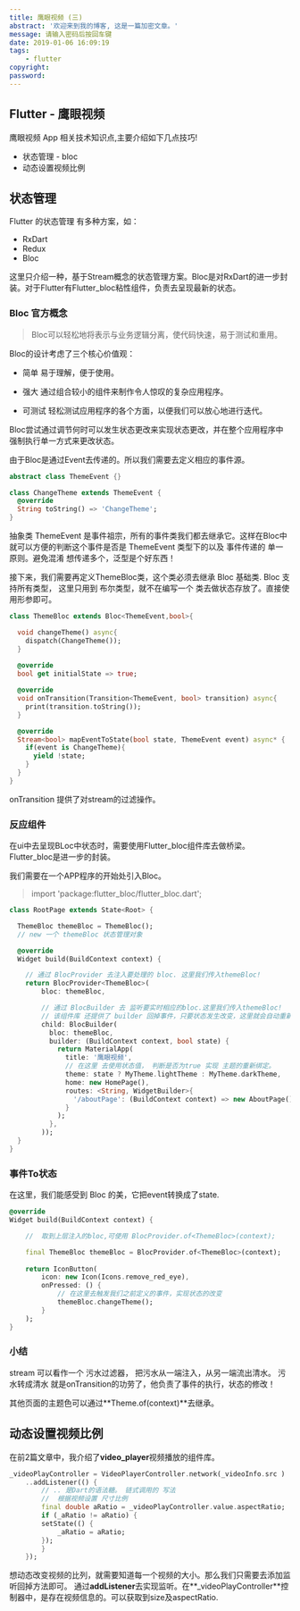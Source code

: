 ```yaml
---
title: 鹰眼视频 (三)
abstract: '欢迎来到我的博客, 这是一篇加密文章。'
message: 请输入密码后按回车键
date: 2019-01-06 16:09:19
tags:
    - flutter
copyright:
password:
---
```


## Flutter - 鹰眼视频

鹰眼视频 App 相关技术知识点,主要介绍如下几点技巧!

- 状态管理 - bloc
- 动态设置视频比例

<!-- more -->
## 状态管理

Flutter 的状态管理 有多种方案，如：
- RxDart
- Redux
- Bloc

这里只介绍一种，基于Stream概念的状态管理方案。Bloc是对RxDart的进一步封装。对于Flutter有Flutter_bloc粘性组件，负责去呈现最新的状态。

### Bloc 官方概念
> Bloc可以轻松地将表示与业务逻辑分离，使代码快速，易于测试和重用。

Bloc的设计考虑了三个核心价值观：

- 简单
    易于理解，便于使用。

- 强大
    通过组合较小的组件来制作令人惊叹的复杂应用程序。

- 可测试
    轻松测试应用程序的各个方面，以便我们可以放心地进行迭代。

Bloc尝试通过调节何时可以发生状态更改来实现状态更改，并在整个应用程序中强制执行单一方式来更改状态。

由于Bloc是通过Event去传递的。所以我们需要去定义相应的事件源。

```dart
abstract class ThemeEvent {}

class ChangeTheme extends ThemeEvent {
  @override
  String toString() => 'ChangeTheme';
}
```
抽象类 ThemeEvent 是事件祖宗，所有的事件类我们都去继承它。这样在Bloc中就可以方便的判断这个事件是否是 ThemeEvent 类型下的以及 事件传递的 单一原则。避免混淆 想传递多个，泛型是个好东西！

接下来，我们需要再定义ThemeBloc类，这个类必须去继承 Bloc 基础类.
Bloc 支持所有类型， 这里只用到 布尔类型，就不在编写一个 类去做状态存放了。直接使用形参即可。

```dart
class ThemeBloc extends Bloc<ThemeEvent,bool>{

  void changeTheme() async{
    dispatch(ChangeTheme());
  }
  
  @override
  bool get initialState => true;

  @override
  void onTransition(Transition<ThemeEvent, bool> transition) async{
    print(transition.toString());
  }

  @override
  Stream<bool> mapEventToState(bool state, ThemeEvent event) async* {
    if(event is ChangeTheme){
      yield !state;
    }
  }
}
```

onTransition 提供了对stream的过滤操作。

### 反应组件

在ui中去呈现BLoc中状态时，需要使用Flutter_bloc组件库去做桥梁。Flutter_bloc是进一步的封装。

我们需要在一个APP程序的开始处引入Bloc。

> import 'package:flutter_bloc/flutter_bloc.dart';

```dart
class RootPage extends State<Root> {

  ThemeBloc themeBloc = ThemeBloc();
  // new 一个 themeBloc 状态管理对象

  @override
  Widget build(BuildContext context) {

    // 通过 BlocProvider 去注入要处理的 bloc. 这里我们传入themeBloc!
    return BlocProvider<ThemeBloc>(
        bloc: themeBloc,

        // 通过 BlocBuilder 去 监听要实时相应的bloc.这里我们传入themeBloc!
        // 该组件库 还提供了 builder 回掉事件，只要状态发生改变，这里就会自动重新build
        child: BlocBuilder(
          bloc: themeBloc,
          builder: (BuildContext context, bool state) {
            return MaterialApp(
              title: '鹰眼视频',
              // 在这里 去使用状态值， 判断是否为true 实现 主题的重新绑定。
              theme: state ? MyTheme.lightTheme : MyTheme.darkTheme,
              home: new HomePage(),
              routes: <String, WidgetBuilder>{
                '/aboutPage': (BuildContext context) => new AboutPage()
              }
            );
          },
        ));
  }
}
```

### 事件To状态

在这里，我们能感受到 Bloc 的美，它把event转换成了state.

```dart
@override
Widget build(BuildContext context) {

    //  取到上层注入的bloc,可使用 BlocProvider.of<ThemeBloc>(context);

    final ThemeBloc themeBloc = BlocProvider.of<ThemeBloc>(context);
   
    return IconButton(
        icon: new Icon(Icons.remove_red_eye),
        onPressed: () {
            // 在这里去触发我们之前定义的事件，实现状态的改变
            themeBloc.changeTheme();
        }
    );
}

```

### 小结

stream 可以看作一个 污水过滤器， 把污水从一端注入，从另一端流出清水。 污水转成清水 就是onTransition的功劳了，他负责了事件的执行，状态的修改！

其他页面的主题色可以通过**Theme.of(context)**去继承。

## 动态设置视频比例

在前2篇文章中，我介绍了**video_player**视频播放的组件库。

```dart
_videoPlayController = VideoPlayerController.network(_videoInfo.src )
    ..addListener(() {
        // .. 是Dart的语法糖。 链式调用的 写法
        //  根据视频设置 尺寸比例
        final double aRatio = _videoPlayController.value.aspectRatio;
        if (_aRatio != aRatio) {
        setState(() {
            _aRatio = aRatio;
        });
        }
    });
```

想动态改变视频的比列，就需要知道每一个视频的大小。那么我们只需要去添加监听回掉方法即可。
通过**addListener**去实现监听。在**_videoPlayController**控制器中，是存在视频信息的。可以获取到size及aspectRatio.
